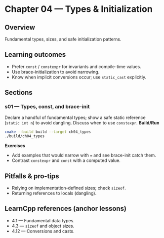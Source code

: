 # Chapter 04 — Types & Initialization

## Overview
Fundamental types, sizes, and safe initialization patterns.

## Learning outcomes

- Prefer `const` / `constexpr` for invariants and compile-time values.
- Use brace-initialization to avoid narrowing.
- Know when implicit conversions occur; use `static_cast` explicitly.

## Sections

### s01 — Types, const, and brace-init
Declare a handful of fundamental types; show a safe static reference (`static int n`) to avoid dangling. Discuss when to use `constexpr`.
**Build/Run**
```bash
cmake --build build --target ch04_types
./build/ch04_types
```
**Exercises**
- Add examples that would narrow with `=` and see brace-init catch them.
- Contrast `constexpr` and `const` with a computed value.

## Pitfalls & pro-tips
- Relying on implementation-defined sizes; check `sizeof`.
- Returning references to locals (dangling).

## LearnCpp references (anchor lessons)
- 4.1 — Fundamental data types.
- 4.3 — `sizeof` and object sizes.
- 4.12 — Conversions and casts.
